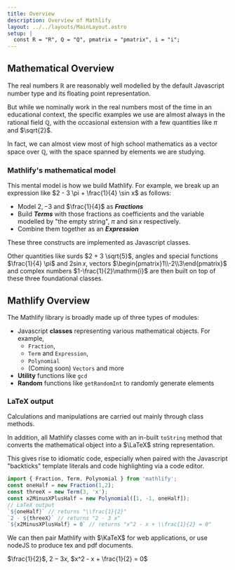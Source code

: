 ```yaml
---
title: Overview
description: Overview of Mathlify
layout: ../../layouts/MainLayout.astro
setup: |
  const R = "R", Q = "Q", pmatrix = "pmatrix", i = "i";
---
```


## Mathematical Overview

The real numbers $\mathbb{R}$ are reasonably well modelled by the default
Javascript number type and its floating point representation.

But while we nominally work in the real numbers most of the time
in an educational context, the specific examples we use are
almost always in the rational field $\mathbb{Q}$, with the occasional extension
with a few quantities like $\pi$ and $\sqrt{2}$.

In fact, we can almost view most of high school mathematics as a vector space
over $\mathbb{Q}$, with the space spanned by elements we are studying.

### Mathlify's mathematical model

This mental model is how we build Mathlify. For example, we break up
an expression like $2 - 3 \pi + \frac{1}{4} \sin x$ as follows:

- Model $2, -3$ and $\frac{1}{4}$ as ***Fractions***
- Build ***Terms*** with those fractions as coefficients and the variable modelled by
"the empty string", $\pi$ and $\sin x$ respectively.
- Combine them together as an ***Expression***

These three constructs are implemented as Javascript classes.

Other quantities like surds $2 + 3 \sqrt{5}$, angles and special
functions $\frac{1}{4} \pi$ and $2 \sin x$, vectors $\begin{pmatrix}1\\-2\\3\end{pmatrix}$
and complex numbers $1-\frac{1}{2}\mathrm{i}$ are then built on top of these three
foundational classes.

## Mathlify Overview

The Mathlify library is broadly made up of three types of modules:

- Javascript **classes** representing various mathematical objects. For example,
  - `Fraction`,
  - `Term` and `Expression`,
  - `Polynomial`
  - (Coming soon) `Vectors` and more
- **Utility** functions like `gcd`
- **Random** functions like `getRandomInt` to randomly generate elements

### LaTeX output

Calculations and manipulations are carried out mainly through
class methods.

In addition, all Mathlify classes come with an in-built `toString` method that
converts the mathematical object into a $\LaTeX$ string representation.

This gives rise to idiomatic code, especially when paired with the
Javascript "backticks" template literals and code highlighting via a code editor.

```js
import { Fraction, Term, Polynomial } from 'mathlify';
const oneHalf = new Fraction(1,2);
const threeX = new Term(3, 'x');
const x2MinusXPlusHalf = new Polynomial([1, -1, oneHalf]);
// LaTeX output
`${oneHalf}` // returns "\\frac{1}{2}"
`2 - ${threeX}` // returns "2 - 3 x"
`${x2MinusXPlusHalf} = 0` // returns "x^2 - x + \\frac{1}{2} = 0"
```

We can then pair Mathlify with $\KaTeX$ for web applications, or use nodeJS to
produce tex and pdf documents.

$\frac{1}{2}$, $2 - 3 x$, $x^2 - x + \frac{1}{2} = 0$
